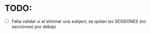 # TODO:
- [ ] Falta validar si al eliminar una subject, se quitan las SESSIONES (no secciones) por debajo